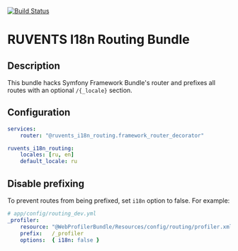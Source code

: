 [![Build Status](https://travis-ci.org/ruvents/i18n-routing-bundle.svg?branch=master)](https://travis-ci.org/ruvents/i18n-routing-bundle)

# RUVENTS I18n Routing Bundle

## Description

This bundle hacks Symfony Framework Bundle's router and prefixes all routes with an optional `/{_locale}` section.

## Configuration

```yaml
services:
    router: "@ruvents_i18n_routing.framework_router_decorator"

ruvents_i18n_routing:
    locales: [ru, en]
    default_locale: ru
```

## Disable prefixing

To prevent routes from being prefixed, set `i18n` option to false. For example:

```yaml
# app/config/routing_dev.yml
_profiler:
    resource: "@WebProfilerBundle/Resources/config/routing/profiler.xml"
    prefix:   /_profiler
    options:  { i18n: false }
```
